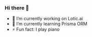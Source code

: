 ### Hi there 👋

- 🔭 I’m currently working on Lotic.ai
- 🌱 I’m currently learning Prisma ORM
- ⚡ Fun fact: I play piano
